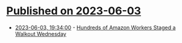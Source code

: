 # [Published on 2023-06-03](index.md)

* [2023-06-03, 19:34:00](https://it.slashdot.org/story/23/06/03/0553239/hundreds-of-amazon-workers-staged-a-walkout-wednesday?utm_source=rss1.0mainlinkanon&utm_medium=feed) - [Hundreds of Amazon Workers Staged a Walkout Wednesday](https://it.slashdot.org/story/23/06/03/0553239/hundreds-of-amazon-workers-staged-a-walkout-wednesday?utm_source=rss1.0mainlinkanon&utm_medium=feed)

